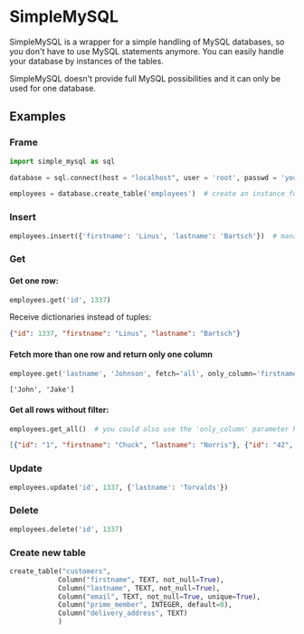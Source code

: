 # SimpleMySQL

SimpleMySQL is a wrapper for a simple handling of MySQL databases, so you don't have to use MySQL statements anymore.
You can easily handle your database by instances of the tables.

SimpleMySQL doesn't provide full MySQL possibilities and it can only be used for one database.

## Examples

### Frame
```Python
import simple_mysql as sql

database = sql.connect(host = "localhost", user = 'root', passwd = 'yourpassword', database = 'test')  # set login information

employees = database.create_table('employees')  # create an instance for your table
```

### Insert
```Python
employees.insert({'firstname': 'Linus', 'lastname': 'Bartsch'})  # manage the data easy without MySQL query
```

### Get

#### Get one row:
```Python
employees.get('id', 1337)
```
Receive dictionaries instead of tuples:
```json
{"id": 1337, "firstname": "Linus", "lastname": "Bartsch"}
```

#### Fetch more than one row and return only one column
```Python
employee.get('lastname', 'Johnson', fetch='all', only_column='firstname')  # 'fetch' can also be an integer
```
```
['John', 'Jake']
```


#### Get all rows without filter:
```python
employees.get_all()  # you could also use the 'only_column' parameter here
```
```json
[{"id": "1", "firstname": "Chuck", "lastname": "Norris"}, {"id": "42", "firstname": "John", "lastname": "Johnson"}, {"id": "1337", "firstname": "Linus", "lastname": "Bartsch"}, {"id": "9001", "firstname": "Jake", "lastname": "Johnson"}]
```

### Update
```Python
employees.update('id', 1337, {'lastname': 'Torvalds'})
```

### Delete
```Python
employees.delete('id', 1337)
```

### Create new table
```Python
create_table("customers",
            Column("firstname", TEXT, not_null=True),
            Column("lastname", TEXT, not_null=True),
            Column("email", TEXT, not_null=True, unique=True),
            Column("prime_member", INTEGER, default=0),
            Column("delivery_address", TEXT)
            )
```
